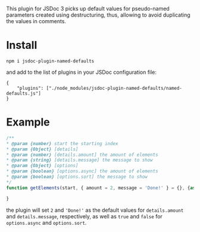 This plugin for JSDoc 3 picks up default values for pseudo-named parameters created using destructuring, thus, allowing to avoid duplicating the values in comments.

# Install
```
npm i jsdoc-plugin-named-defaults
```
and add to the list of plugins in your JSDoc configuration file:
```
{
    "plugins": ["./node_modules/jsdoc-plugin-named-defaults/named-defaults.js"]
}
```
# Example
```javascript
/**
* @param {number} start the starting index
* @param {Object} [details]
* @param {number} [details.amount] the amount of elements
* @param {string} [details.message] the message to show
* @param {Object} [options]
* @param {boolean} [options.async] the amount of elements
* @param {boolean} [options.sort] the message to show
*/
function getElements(start, { amount = 2, message = 'Done!' } = {}, {async = true, sort = false} = {}) {

}
```
the plugin will set `2` and `'Done!'` as the default values for `details.amount` and `details.message`, respectively, as well as `true` and `false` for `options.async` and `options.sort`.